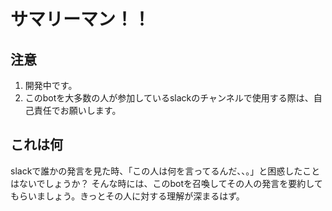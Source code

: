 # サマリーマン！！
## 注意
1. 開発中です。
2. このbotを大多数の人が参加しているslackのチャンネルで使用する際は、自己責任でお願いします。
## これは何
slackで誰かの発言を見た時、「この人は何を言ってるんだ、、。」と困惑したことはないでしょうか？
そんな時には、このbotを召喚してその人の発言を要約してもらいましょう。きっとその人に対する理解が深まるはず。
